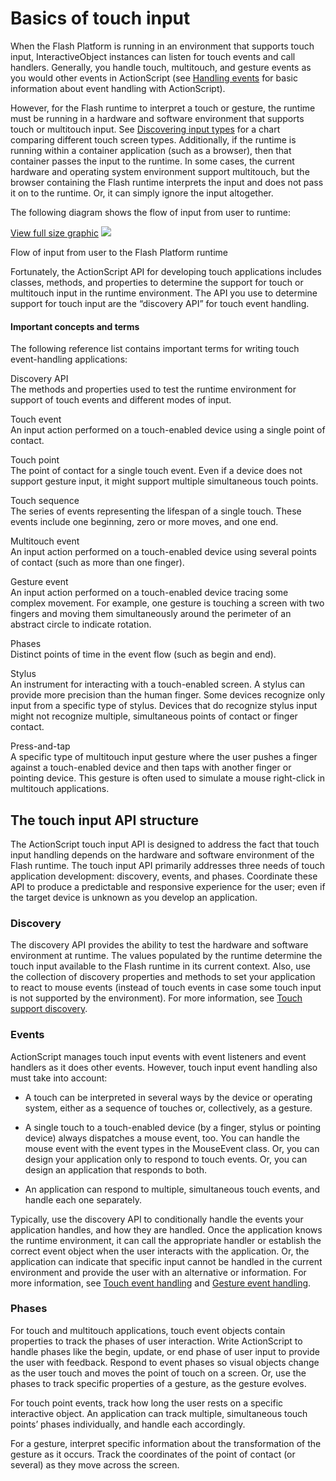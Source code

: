 # Basics of touch input

<div>

When the Flash Platform is running in an environment that supports touch input,
InteractiveObject instances can listen for touch events and call handlers.
Generally, you handle touch, multitouch, and gesture events as you would other
events in ActionScript (see
[Handling events](WS5b3ccc516d4fbf351e63e3d118a9b90204-7fca.html) for basic
information about event handling with ActionScript).

However, for the Flash runtime to interpret a touch or gesture, the runtime must
be running in a hardware and software environment that supports touch or
multitouch input. See
[Discovering input types](WSd45e9f3b9f8ebaf327952b631262a041087-8000.html) for a
chart comparing different touch screen types. Additionally, if the runtime is
running within a container application (such as a browser), then that container
passes the input to the runtime. In some cases, the current hardware and
operating system environment support multitouch, but the browser containing the
Flash runtime interprets the input and does not pass it on to the runtime. Or,
it can simply ignore the input altogether.

The following diagram shows the flow of input from user to runtime:

<div xmlns:fn="http://www.w3.org/2005/xpath-functions"
xmlns:fo="http://www.w3.org/1999/XSL/Format"
xmlns:xs="http://www.w3.org/2001/XMLSchema">

<a href="#"
onclick="return showHideImage(&#39;ig_touch_flow&#39;, this);">View full size
graphic</a> ![](images/ig_touch_flow.png)

<div>

Flow of input from user to the Flash Platform runtime

</div>

</div>

Fortunately, the ActionScript API for developing touch applications includes
classes, methods, and properties to determine the support for touch or
multitouch input in the runtime environment. The API you use to determine
support for touch input are the “discovery API” for touch event handling.

<div>

#### Important concepts and terms

The following reference list contains important terms for writing touch
event-handling applications:

Discovery API  
The methods and properties used to test the runtime environment for support of
touch events and different modes of input.

Touch event  
An input action performed on a touch-enabled device using a single point of
contact.

Touch point  
The point of contact for a single touch event. Even if a device does not support
gesture input, it might support multiple simultaneous touch points.

Touch sequence  
The series of events representing the lifespan of a single touch. These events
include one beginning, zero or more moves, and one end.

Multitouch event  
An input action performed on a touch-enabled device using several points of
contact (such as more than one finger).

Gesture event  
An input action performed on a touch-enabled device tracing some complex
movement. For example, one gesture is touching a screen with two fingers and
moving them simultaneously around the perimeter of an abstract circle to
indicate rotation.

Phases  
Distinct points of time in the event flow (such as begin and end).

Stylus  
An instrument for interacting with a touch-enabled screen. A stylus can provide
more precision than the human finger. Some devices recognize only input from a
specific type of stylus. Devices that do recognize stylus input might not
recognize multiple, simultaneous points of contact or finger contact.

Press-and-tap  
A specific type of multitouch input gesture where the user pushes a finger
against a touch-enabled device and then taps with another finger or pointing
device. This gesture is often used to simulate a mouse right-click in multitouch
applications.

</div>

</div>

<div>

## The touch input API structure

<div>

The ActionScript touch input API is designed to address the fact that touch
input handling depends on the hardware and software environment of the Flash
runtime. The touch input API primarily addresses three needs of touch
application development: discovery, events, and phases. Coordinate these API to
produce a predictable and responsive experience for the user; even if the target
device is unknown as you develop an application.

</div>

<div>

### Discovery

<div>

The discovery API provides the ability to test the hardware and software
environment at runtime. The values populated by the runtime determine the touch
input available to the Flash runtime in its current context. Also, use the
collection of discovery properties and methods to set your application to react
to mouse events (instead of touch events in case some touch input is not
supported by the environment). For more information, see
[Touch support discovery](WS7aa9c23539e7935d-52b3e55a1259fd2d9db-8000.html).

</div>

</div>

<div>

### Events

<div>

<div>

ActionScript manages touch input events with event listeners and event handlers
as it does other events. However, touch input event handling also must take into
account:

- A touch can be interpreted in several ways by the device or operating system,
  either as a sequence of touches or, collectively, as a gesture.

- A single touch to a touch-enabled device (by a finger, stylus or pointing
  device) always dispatches a mouse event, too. You can handle the mouse event
  with the event types in the MouseEvent class. Or, you can design your
  application only to respond to touch events. Or, you can design an application
  that responds to both.

- An application can respond to multiple, simultaneous touch events, and handle
  each one separately.

</div>

Typically, use the discovery API to conditionally handle the events your
application handles, and how they are handled. Once the application knows the
runtime environment, it can call the appropriate handler or establish the
correct event object when the user interacts with the application. Or, the
application can indicate that specific input cannot be handled in the current
environment and provide the user with an alternative or information. For more
information, see
[Touch event handling](WS1ca064e08d7aa93023c59dfc1257b16a3d6-7ffe.html) and
[Gesture event handling](WS1ca064e08d7aa93023c59dfc1257b16a3d6-7ffd.html).

</div>

</div>

<div>

### Phases

<div>

For touch and multitouch applications, touch event objects contain properties to
track the phases of user interaction. Write ActionScript to handle phases like
the begin, update, or end phase of user input to provide the user with feedback.
Respond to event phases so visual objects change as the user touch and moves the
point of touch on a screen. Or, use the phases to track specific properties of a
gesture, as the gesture evolves.

For touch point events, track how long the user rests on a specific interactive
object. An application can track multiple, simultaneous touch points’ phases
individually, and handle each accordingly.

For a gesture, interpret specific information about the transformation of the
gesture as it occurs. Track the coordinates of the point of contact (or several)
as they move across the screen.

</div>

</div>

</div>

<div>

<div>

</div>

</div>
